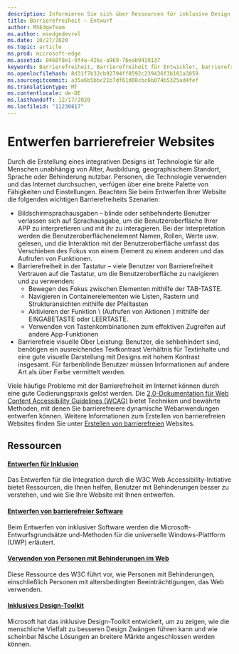 ```yaml
---
description: Informieren Sie sich über Ressourcen für inklusive Design Tools und bewährte Methoden.
title: Barrierefreiheit – Entwurf
author: MSEdgeTeam
ms.author: msedgedevrel
ms.date: 10/27/2020
ms.topic: article
ms.prod: microsoft-edge
ms.assetid: 8468f8e1-9f4a-426c-a969-76eab9419137
keywords: Barrierefreiheit, Barrierefreiheit für Entwickler, barrierefreie Websites, Edge, Web-Entwicklung, Aria, Developer, UIA, UI-Automatisierung
ms.openlocfilehash: 8d31f7b32cb92794ff8592c239436f3b101a3859
ms.sourcegitcommit: a35a6b5bbc21b7df61d08cbc6b074b5325ad4fef
ms.translationtype: MT
ms.contentlocale: de-DE
ms.lasthandoff: 12/17/2020
ms.locfileid: "11230817"
---
```

# Entwerfen barrierefreier Websites  

Durch die Erstellung eines integrativen Designs ist Technologie für alle Menschen unabhängig von Alter, Ausbildung, geographischem Standort, Sprache oder Behinderung nutzbar.  Personen, die Technologie verwenden und das Internet durchsuchen, verfügen über eine breite Palette von Fähigkeiten und Einstellungen.  Beachten Sie beim Entwerfen Ihrer Website die folgenden wichtigen Barrierefreiheits Szenarien:

*   Bildschirmsprachausgaben – blinde oder sehbehinderte Benutzer verlassen sich auf Sprachausgabe, um die Benutzeroberfläche Ihrer APP zu interpretieren und mit ihr zu interagieren.  Bei der Interpretation werden die Benutzeroberflächenelement Namen, Rollen, Werte usw. gelesen, und die Interaktion mit der Benutzeroberfläche umfasst das Verschieben des Fokus von einem Element zu einem anderen und das Aufrufen von Funktionen.
*   Barrierefreiheit in der Tastatur – viele Benutzer von Barrierefreiheit Vertrauen auf die Tastatur, um die Benutzeroberfläche zu navigieren und zu verwenden:
    *   Bewegen des Fokus zwischen Elementen mithilfe der TAB-TASTE.
    *   Navigieren in Containerelementen wie Listen, Rastern und Strukturansichten mithilfe der Pfeiltasten
    *   Aktivieren der Funktion \ (Aufrufen von Aktionen \) mithilfe der EINGABETASTE oder LEERTASTE.
    *   Verwenden von Tastenkombinationen zum effektiven Zugreifen auf andere App-Funktionen
*   Barrierefreie visuelle Ober Leistung: Benutzer, die sehbehindert sind, benötigen ein ausreichendes Textkontrast Verhältnis für Textinhalte und eine gute visuelle Darstellung mit Designs mit hohem Kontrast insgesamt.  Für farbenblinde Benutzer müssen Informationen auf andere Art als über Farbe vermittelt werden.

Viele häufige Probleme mit der Barrierefreiheit im Internet können durch eine gute Codierungspraxis gelöst werden.  Die [2,0-Dokumentation für Web Content Accessibility Guidelines (WCAG)](https://www.w3.org/TR/WCAG20) bietet Techniken und bewährte Methoden, mit denen Sie barrierefreiere dynamische Webanwendungen entwerfen können.  Weitere Informationen zum Erstellen von barrierefreien Websites finden Sie unter [Erstellen von barrierefreien](./build/index.md) Websites.

## Ressourcen  

#### [Entwerfen für Inklusion](https://w3.org/WAI/users/Overview.html)  

Das Entwerfen für die Integration durch die W3C Web Accessibility-Initiative bietet Ressourcen, die Ihnen helfen, Benutzer mit Behinderungen besser zu verstehen, und wie Sie Ihre Website mit Ihnen entwerfen.

#### [Entwerfen von barrierefreier Software](https://msdn.microsoft.com/windows/uwp/accessibility/designing-inclusive-software)  

Beim Entwerfen von inklusiver Software werden die Microsoft-Entwurfsgrundsätze und-Methoden für die universelle Windows-Plattform (UWP) erläutert.

#### [Verwenden von Personen mit Behinderungen im Web](https://www.w3.org/WAI/intro/people-use-web/Overview.html)  

Diese Ressource des W3C führt vor, wie Personen mit Behinderungen, einschließlich Personen mit altersbedingten Beeinträchtigungen, das Web verwenden.

#### [Inklusives Design-Toolkit](https://www.microsoft.com/design/practice#howwemake-section)  

Microsoft hat das inklusive Design-Toolkit entwickelt, um zu zeigen, wie die menschliche Vielfalt zu besseren Design Zwängen führen kann und wie scheinbar Nische Lösungen an breitere Märkte angeschlossen werden können.
